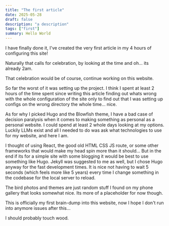 ```yaml
---
title: "The first article"
date: 2025-05-28
draft: false
description: "a description"
tags: ["first"]
summary: Hello World
---
```


I have finally done it, I've created the very first article in my 4 hours of configuring this site!

Naturally that calls for celebration, by looking at the time and oh... its already 2am.

That celebration would be of course, continue working on this website.

So far the worst of it was setting up the project. I think I spent at least 2 hours of the time spent since writing this article finding out whats wrong with the whole configuration of the site only to find out that I was setting up configs on the wrong directory the whole time... nice.

As for why I picked Hugo and the Blowfish theme, I have a bad case of decision paralysis when it comes to making something as personal as a personal website. I could spend at least 2 whole days looking at my options. Luckily LLMs exist and all I needed to do was ask what technologies to use for my website, and here I am.

I thought of using React, the good old HTML CSS JS route, or some other frameworks that would make my head spin more than it should... But in the end if its for a simple site with some blogging it would be best to use something like Hugo. Jekyll was suggested to me as well, but I chose Hugo anyway for the fast development times. It is nice not having to wait 5 seconds (which feels more like 5 years) every time I change something in the codebase for the local server to reload.

The bird photos and themes are just random stuff I found on my phone gallery that looks somewhat nice. Its more of a placeholder for now though.

This is officially my first brain-dump into this website, now I hope I don't run into anymore issues after this...

I should probably touch wood.
